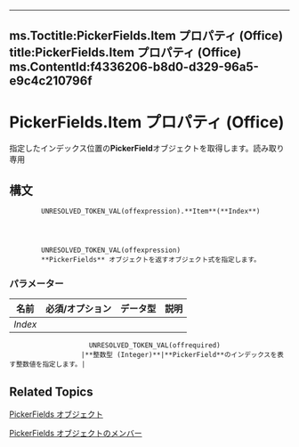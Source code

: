 

---
ms.Toctitle:PickerFields.Item プロパティ (Office)
title:PickerFields.Item プロパティ (Office)
ms.ContentId:f4336206-b8d0-d329-96a5-e9c4c210796f
---
# PickerFields.Item プロパティ (Office)




指定したインデックス位置の**PickerField**オブジェクトを取得します。読み取り専用

## 構文

            UNRESOLVED_TOKEN_VAL(offexpression).**Item**(**Index**)




            UNRESOLVED_TOKEN_VAL(offexpression)
            **PickerFields** オブジェクトを返すオブジェクト式を指定します。

### パラメーター

|**名前**|**必須/オプション**|**データ型**|**説明**|
|---|---|---|---|
|*Index*|
                        UNRESOLVED_TOKEN_VAL(offrequired)
                      |**整数型 (Integer)**|**PickerField**のインデックスを表す整数値を指定します。|





## Related Topics

[PickerFields オブジェクト](74e8f404-8b60-76f2-6fc4-6199e8b7027d.md)

[PickerFields オブジェクトのメンバー](00d73ce4-cb37-ecb6-51d3-1b1817ab961a.md)




